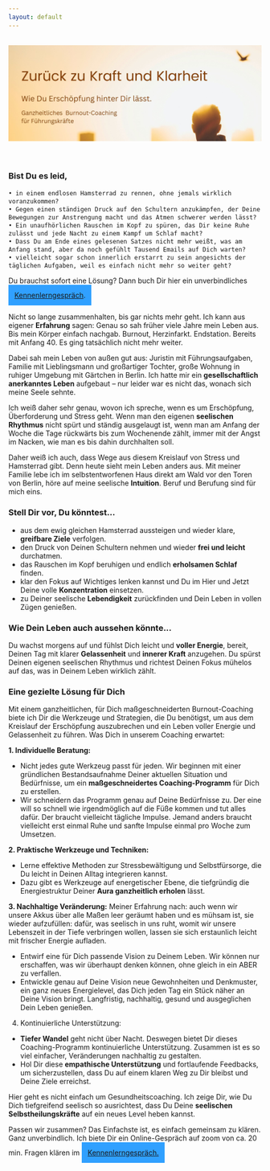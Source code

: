 ```yaml
---
layout: default
---
```

<br/>
<img src="/assets/2024-06-14-Ganzheitliches Burnout Coaching.jpg" alt="" style="max-width:100%"/>

<header>
	<h2> </h2>
	</header>

### Bist Du es leid, 
    • in einem endlosen Hamsterrad zu rennen, ohne jemals wirklich voranzukommen?
    • Gegen einen ständigen Druck auf den Schultern anzukämpfen, der Deine Bewegungen zur Anstrengung macht und das Atmen schwerer werden lässt?
    • Ein unaufhörlichen Rauschen im Kopf zu spüren, das Dir keine Ruhe zulässt und jede Nacht zu einem Kampf um Schlaf macht?
    • Dass Du am Ende eines gelesenen Satzes nicht mehr weißt, was am Anfang stand, aber da noch gefühlt Tausend Emails auf Dich warten?
    • vielleicht sogar schon innerlich erstarrt zu sein angesichts der täglichen Aufgaben, weil es einfach nicht mehr so weiter geht?

Du brauchst sofort eine Lösung? Dann buch Dir hier ein unverbindliches 
<span style='display:inline-block;padding:12px;background:#30A0ff'>
[Kennenlerngespräch](https://traumatherapie.youcanbook.me).
</span>

Nicht so lange zusammenhalten, bis gar nichts mehr geht. Ich kann aus eigener **Erfahrung** sagen: Genau so sah früher viele Jahre mein Leben aus. Bis mein Körper einfach nachgab. Burnout, Herzinfarkt. Endstation. Bereits mit Anfang 40. Es ging tatsächlich nicht mehr weiter. 

Dabei sah mein Leben von außen gut aus: Juristin mit Führungsaufgaben, Familie mit Lieblingsmann und großartiger Tochter, große Wohnung in ruhiger Umgebung mit Gärtchen in Berlin. Ich hatte mir ein **gesellschaftlich anerkanntes Leben** aufgebaut – nur leider war es nicht das, wonach sich meine Seele sehnte.   
 
Ich weiß daher sehr genau, wovon ich spreche, wenn es um Erschöpfung, Überforderung und Stress geht. Wenn man den eigenen **seelischen Rhythmus** nicht spürt und ständig ausgelaugt ist, wenn man am Anfang der Woche die Tage rückwärts bis zum Wochenende zählt, immer mit der Angst im Nacken, wie man es bis dahin durchhalten soll. 

Daher weiß ich auch, dass Wege aus diesem Kreislauf von Stress und Hamsterrad gibt. Denn heute sieht mein Leben anders aus. Mit meiner Familie lebe ich im selbstentworfenen Haus direkt am Wald vor den Toren von Berlin, höre auf meine seelische **Intuition**. Beruf und Berufung sind für mich eins. 

### Stell Dir vor, Du könntest...
- aus dem ewig gleichen Hamsterrad aussteigen und wieder klare, **greifbare Ziele** verfolgen.
- den Druck von Deinen Schultern nehmen und wieder **frei und leicht** durchatmen.
- das Rauschen im Kopf beruhigen und endlich **erholsamen Schlaf** finden.
- klar den Fokus auf Wichtiges lenken kannst und Du im Hier und Jetzt Deine volle **Konzentration** einsetzen.
- zu Deiner seelische **Lebendigkeit** zurückfinden und Dein Leben in vollen Zügen genießen.
 
### Wie Dein Leben auch aussehen könnte...
Du wachst morgens auf und fühlst Dich leicht und **voller Energie**, bereit, Deinen Tag mit klarer **Gelassenheit** und **innerer Kraft** anzugehen. Du spürst Deinen eigenen seelischen Rhythmus und richtest Deinen Fokus mühelos auf das, was in Deinem Leben wirklich zählt. 

### Eine gezielte Lösung für Dich
Mit einem ganzheitlichen, für Dich maßgeschneiderten Burnout-Coaching biete ich Dir die Werkzeuge und Strategien, die Du benötigst, um aus dem Kreislauf der Erschöpfung auszubrechen und ein Leben voller Energie und Gelassenheit zu führen.
Was Dich in unserem Coaching erwartet:

**1. Individuelle Beratung:**
- Nicht jedes gute Werkzeug passt für jeden. Wir beginnen mit einer gründlichen Bestandsaufnahme Deiner aktuellen Situation und Bedürfnisse, um ein **maßgeschneidertes Coaching-Programm** für Dich zu erstellen.
- Wir schneidern das Programm genau auf Deine Bedürfnisse zu. Der eine will so schnell wie irgendmöglich auf die Füße kommen und tut alles dafür. Der braucht vielleicht tägliche Impulse. Jemand anders braucht vielleicht erst einmal Ruhe und sanfte Impulse einmal pro Woche zum Umsetzen.

**2. Praktische Werkzeuge und Techniken:**
- Lerne effektive Methoden zur Stressbewältigung und Selbstfürsorge, die Du leicht in Deinen Alltag integrieren kannst. 
- Dazu gibt es Werkzeuge auf energetischer Ebene, die tiefgründig die Energiestruktur Deiner **Aura ganzheitlich erholen** lässt. 

**3. Nachhaltige Veränderung:**
Meiner Erfahrung nach: auch wenn wir unsere Akkus über alle Maßen leer geräumt haben und es mühsam ist, sie wieder aufzufüllen: dafür, was seelisch in uns ruht, womit wir unsere Lebenszeit in der Tiefe verbringen wollen, lassen sie sich erstaunlich leicht mit frischer Energie aufladen. 
- Entwirf eine für Dich passende Vision zu Deinem Leben. Wir können nur erschaffen, was wir überhaupt denken können, ohne gleich in ein ABER zu verfallen. 
- Entwickle genau auf Deine Vision neue Gewohnheiten und Denkmuster, ein ganz neues Energielevel, das Dich jeden Tag ein Stück näher an Deine Vision bringt. Langfristig, nachhaltig, gesund und ausgeglichen Dein Leben genießen.

4. Kontinuierliche Unterstützung:
- **Tiefer Wandel** geht nicht über Nacht. Deswegen bietet Dir dieses Coaching-Programm kontinuierliche Unterstützung. Zusammen ist es so viel einfacher, Veränderungen nachhaltig zu gestalten.
- Hol Dir diese **empathische Unterstützung** und fortlaufende Feedbacks, um sicherzustellen, dass Du auf einem klaren Weg zu Dir bleibst und Deine Ziele erreichst.

Hier geht es nicht einfach um Gesundheitscoaching. Ich zeige Dir, wie Du Dich tiefgreifend seelisch so ausrichtest, dass Du Deine **seelischen Selbstheilungskräfte** auf ein neues Level heben kannst.

Passen wir zusammen? Das Einfachste ist, es einfach gemeinsam zu klären. Ganz unverbindlich. Ich biete Dir ein Online-Gespräch auf zoom von ca. 20 min. Fragen klären im 
<span style='display:inline-block;padding:12px;background:#30A0ff'>
[Kennenlerngespräch.](https://traumatherapie.youcanbook.me)
</span>










  
